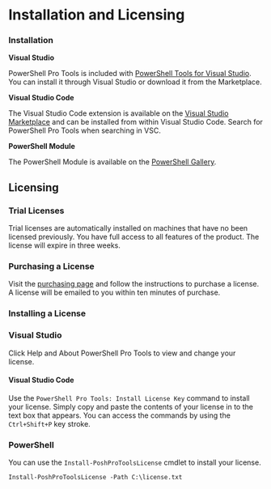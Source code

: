 # Installation and Licensing

### Installation

**Visual Studio**

PowerShell Pro Tools is included with [PowerShell Tools for Visual Studio](https://marketplace.visualstudio.com/items?itemName=AdamRDriscoll.PowerShellToolsforVisualStudio2017-18561). You can install it through Visual Studio or download it from the Marketplace. 

**Visual Studio Code** 

The Visual Studio Code extension is available on the [Visual Studio Marketplace](https://marketplace.visualstudio.com/items?itemName=ironmansoftware.powershellprotools) and can be installed from within Visual Studio Code. Search for PowerShell Pro Tools when searching in VSC. 

**PowerShell Module**

The PowerShell Module is available on the [PowerShell Gallery](https://www.powershellgallery.com/packages/powershellprotools/1.3.0). 

## Licensing

### Trial Licenses

Trial licenses are automatically installed on machines that have no been licensed previously. You have full access to all features of the product. The license will expire in three weeks.

### Purchasing a License

Visit the [purchasing page](https://ironmansoftware.com/powershell-pro-tools/) and follow the instructions to purchase a license. A license will be emailed to you within ten minutes of purchase. 

### Installing a License

### Visual Studio 

Click Help and About PowerShell Pro Tools to view and change your license.

#### Visual Studio Code

Use the `PowerShell Pro Tools: Install License Key` command to install your license. Simply copy and paste the contents of your license in to the text box that appears. You can access the commands by using the `Ctrl+Shift+P` key stroke. 

### PowerShell

You can use the `Install-PoshProToolsLicense` cmdlet to install your license.

```text
Install-PoshProToolsLicense -Path C:\license.txt
```

